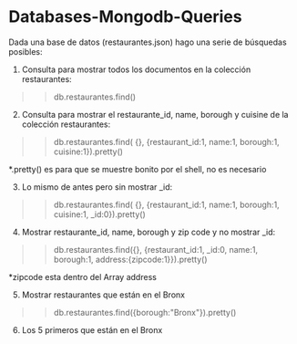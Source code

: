 # Databases-Mongodb-Queries
Dada una base de datos (restaurantes.json) hago una serie de búsquedas posibles:

1. Consulta para mostrar todos los documentos en la colección restaurantes:

>> db.restaurantes.find()

2. Consulta para mostrar el restaurante_id, name, borough y cuisine de la colección restaurantes:

>> db.restaurantes.find( {}, {restaurant_id:1, name:1, borough:1, cuisine:1}).pretty()

*.pretty() es para que se muestre bonito por el shell, no es necesario

3. Lo mismo de antes pero sin mostrar _id:

>> db.restaurantes.find( {}, {restaurant_id:1, name:1, borough:1, cuisine:1, _id:0}).pretty()

4. Mostrar restaurante_id, name, borough y zip code y no mostrar _id:

>> db.restaurantes.find({}, {restaurant_id:1, _id:0, name:1, borough:1, address:{zipcode:1}}).pretty()

*zipcode esta dentro del Array address

5. Mostrar restaurantes que están en el Bronx

>> db.restaurantes.find({borough:"Bronx"}).pretty()

6. Los 5 primeros que están en el Bronx
